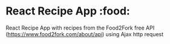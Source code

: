 # React Recipe App :food: 

React Recipe App with recipes from the Food2Fork free API (https://www.food2fork.com/about/api) using Ajax http request
